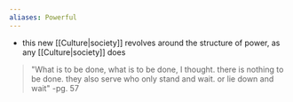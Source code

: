 ```yaml
---
aliases: Powerful
---
```

- this new [[Culture|society]] revolves around the structure of power, as any [[Culture|society]] does 

>"What is to be done, what is to be done, I thought. there is nothing to be done. they also serve who only stand and wait. or lie down and wait"
>-pg. 57